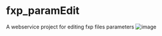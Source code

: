 # fxp_paramEdit
A webservice project for editing fxp files parameters
![image](https://github.com/d0nk3yhm/fxp_paramEdit/assets/1066032/4ea1ce44-edc0-430a-b13e-1940ab208869)
